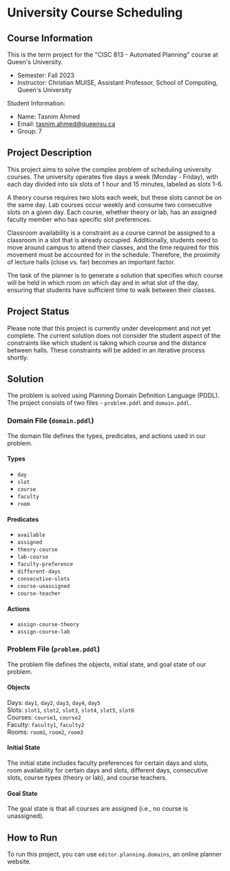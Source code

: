 # University Course Scheduling

## Course Information

This is the term project for the "CISC 813 - Automated Planning" course at Queen's University.

- Semester: Fall 2023
- Instructor: Christian MUISE, Assistant Professor, School of Computing, Queen's University

Student Information:

- Name: Tasnim Ahmed
- Email: tasnim.ahmed@queensu.ca
- Group: 7

## Project Description

This project aims to solve the complex problem of scheduling university courses. The university operates five days a week (Monday - Friday), with each day divided into six slots of 1 hour and 15 minutes, labeled as slots 1-6.

A theory course requires two slots each week, but these slots cannot be on the same day. Lab courses occur weekly and consume two consecutive slots on a given day. Each course, whether theory or lab, has an assigned faculty member who has specific slot preferences.

Classroom availability is a constraint as a course cannot be assigned to a classroom in a slot that is already occupied. Additionally, students need to move around campus to attend their classes, and the time required for this movement must be accounted for in the schedule. Therefore, the proximity of lecture halls (close vs. far) becomes an important factor.

The task of the planner is to generate a solution that specifies which course will be held in which room on which day and in what slot of the day, ensuring that students have sufficient time to walk between their classes.

## Project Status

Please note that this project is currently under development and not yet complete. The current solution does not consider the student aspect of the constraints like which student is taking which course and the distance between halls. These constraints will be added in an iterative process shortly.

## Solution

The problem is solved using Planning Domain Definition Language (PDDL). The project consists of two files - `problem.pddl` and `domain.pddl`.

### Domain File (`domain.pddl`)

The domain file defines the types, predicates, and actions used in our problem.

#### Types

- `day`
- `slot`
- `course`
- `faculty`
- `room`

#### Predicates

- `available`
- `assigned`
- `theory-course`
- `lab-course`
- `faculty-preference`
- `different-days`
- `consecutive-slots`
- `course-unassigned`
- `course-teacher`

#### Actions

- `assign-course-theory`
- `assign-course-lab`

### Problem File (`problem.pddl`)

The problem file defines the objects, initial state, and goal state of our problem.

#### Objects

Days: `day1`, `day2`, `day3`, `day4`, `day5`  
Slots: `slot1`, `slot2`, `slot3`, `slot4`, `slot5`, `slot6`  
Courses: `course1`, `course2`  
Faculty: `faculty1`, `faculty2`  
Rooms: `room1`, `room2`, `room3`

#### Initial State

The initial state includes faculty preferences for certain days and slots, room availability for certain days and slots, different days, consecutive slots, course types (theory or lab), and course teachers.

#### Goal State

The goal state is that all courses are assigned (i.e., no course is unassigned).

## How to Run

To run this project, you can use `editor.planning.domains`, an online planner website.

